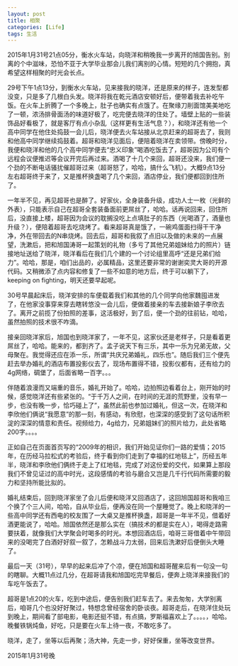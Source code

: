 ```yaml
---
layout: post
title: 相聚
categories: [Life]
tags: 生活
---
```


2015年1月31号21点05分，衡水火车站，向晓洋和稍晚我一步离开的旭国告别。别离的个中滋味，恐怕不亚于大学毕业那会儿我们离别的心情。短短的几个拥抱，真希望这样相聚的时光会长点。

29号下午1点13分，到衡水火车站，见来接我的晓洋，还是原来的样子，连发型都没变，只是多了几根白头发。晓洋将我在乾元酒店安顿好后，便带着我去补吃午饭。在火车上折腾了一个多晚上，肚子也确实有点饿了。在聚缘刀削面馆美美地吃了一顿，浓汤排骨面汤的味道好极了，吃完便去晓洋的住处了。墙壁上贴的一些装饰品好看极了，就是客厅有点小杂乱（这样更有生活气息？），和晓洋还有他一个高中同学在他住处捣鼓一会儿后，晓洋便去火车站接从北京赶来的超哥去了，我则和他高中同学继续捣鼓着。超哥和晓洋见面后，便陪着晓洋在卖领带。傍晚时分，我便和晓洋和他的几个高中同学便去“忠义印象”喝酒吃饭去了，超哥因为公司有个远程会议便推迟等会议开完后再过来。酒喝了十几个来回，超哥还没来，我们便一个劲的不断电话骚扰催超哥过来（超哥怒了，哈哈，搞什么飞机）。大概9点13分左右超哥终于来了，又是推杯换盏喝了几个来回，酒店停业，我们便都回到住所了。

一年半不见，再见超哥也是醉了。好家伙，全身装备升级，成功人士一枚（光鲜的外表），只能表示自己在超哥全套装备面前更屌丝了，哈哈。话再说回来，回住所后，没直接上楼，超哥因为会议的耽搁没吃上点填肚子的东西（光喝酒了，酒量也升级？），便陪着超哥去吃烧烤了。看来超哥真是饿了，一碗鸡蛋面扫得干干净净，外在带回去的N串烧烤。回去后，超哥和我叙了点旧以及做的未来的一点展望，洗漱后，把和旭国涛哥一起策划的礼物（多亏了其他兄弟姐妹给力的照片）链接地址送给了晓洋，晓洋看后在我们几个建的一个讨论组里高呼“还是兄弟们给力”。哈哈，那是，咱们出品的，必属精品，这里还要非常的谢谢奕灵大哥的开源代码。又稍微添了点内容和修复了一些不如意的地方后，终于可以躺下了，keeping on fighting，明天还要早起呢。

30号早晨起床后，晓洋安排的车便载着我们和其他的几个同学向他家魏囤进发了，在他家没事穿来穿去瞎转悠没一会儿后，便做着接亲的车去接新娘子李欣去了。离开之前揽了份拍照的差事，这活极好，到了后，便一个劲的往前钻，哈哈，虽然拍照的技术很不咋滴。

接亲回晓洋家后，旭国也到晓洋家了，一年不见，这家伙还是老样子，只是看着更屌丝了，哈哈。能来的，都到齐了。孟子说天下有三乐，其中一乐为兄弟无故，父母聚在。我觉得还应在添一乐，所谓“共庆兄弟婚礼，四乐也”。随后我们三个便先赶去举办婚礼的酒店布置投影仪去了，现场布置得不错，投影仪都有，还有给力的4g网络，碉堡了，后面省略一百字。。。

伴随着浪漫而又端重的音乐，婚礼开始了。哈哈，边拍照边看着台上，刚开始的时候，感觉晓洋还有些紧张的。“于千万人之间，在时间的无涯的荒野里，没有早一步，也没有晚一步，恰巧碰上了”，虽然此前也参加过婚礼，但这一次，在晓洋和李欣他们俩说“我愿意”的那一刻，有感动，有欣慰，也深深的感受到了这句话所积淀的深深的情意和责任。视频给力，4g给力，兄弟姐妹们的照片给力，此处省略200字。。。。

正如自己在页面首页写的“2009年的相识，我们开始见证你们一路的爱情；2015年，在历经马拉松式的考验后，终于看到你们走到了幸福的红地毯上”，历经五年半，晓洋和李欣他们俩终于走上了红地毯，完成了对这份爱的交代，如果算上那段我们不曾见证过的高中时光，这段感情的考验与磨合又岂是几千行代码所需要的毅力和坚持所能比拟的。

婚礼结束后，回到晓洋家坐了会儿后便和晓洋又回酒店了，这回旭国超哥和我咱三个换了个三人间，哈哈，自从毕业后，便再没在同一个屋睡觉了。晚上和晓洋的一些高中同学还有西电的校友围了一大桌又是推杯换盏，超哥是一年半不见，借着好酒更能说了，哈哈。旭国依然还是那么实在（搞技术的都是实在人），喝得走路需要扶着，就像我们大学聚会时喝多的时光。本想回酒店后，咱哥三哥借着中午带回来的没喝完了白酒好好叙一叙了，怎赖战斗力太弱，回来后洗漱好后便倒头大睡了。

最后一天（31号），早早的起来后冲了个凉，便在旭国和超哥醒来后有一句没一句的瞎聊。大概11点过几分，在超哥请我和旭国吃完早餐后，便奔上晓洋来接我们的车吃午饭去了。

超哥是1点20的火车，吃到中途后，便告别我们赶车去了。来去匆匆，大学别离后，咱哥几个也没好好聚过，特想念曾经宿舍的卧谈夜。超哥走后，在晓洋住处玩到晚上，期间看了部电影，电影还挺不错，有点搞，罗斯福喜欢上了。。。。，哈哈。晚餐铁锅炖鱼，好吃，只是要在火车上待一夜，不敢吃多了。

晓洋，走了，坐等以后再聚；汤大神，先走一步，好好保重，坐等改变世界。

2015年1月31号晚
